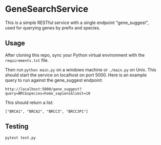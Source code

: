 # GeneSearchService

This is a simple RESTful service with a single endpoint "gene_suggest", used for querying genes by prefix and species.

## Usage

After cloning this repo, sync your Python virtual environment with the ```requirements.txt``` file.

Then run ```python main.py``` on a windows machine or ```./main.py``` on Unix.  This should start the
service on localhost on port 5000.  Here is an example query to run against the gene_suggest endpoint:

```
http://localhost:5000/gene_suggest?query=BRC&species=homo_sapiens&limit=10
```

This should return a list:

```["BRCA1", "BRCA2", "BRCC3", "BRCC3P1"]```

## Testing

```pytest test.py```